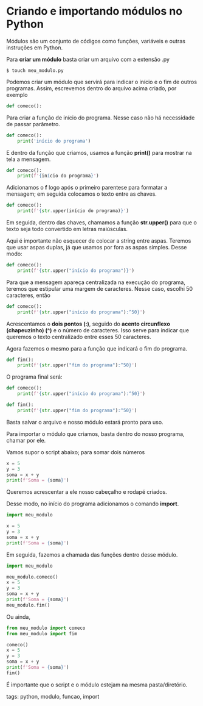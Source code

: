 # Criando e importando módulos no Python

Módulos são um conjunto de códigos como funções, variáveis e outras instruções em Python.

Para **criar um módulo** basta criar um arquivo com a extensão .py

```
$ touch meu_modulo.py
```

Podemos criar um módulo que servirá para indicar o início e o fim de outros programas. Assim, escrevemos dentro do arquivo acima criado, por exemplo

```py
def comeco():
```

Para criar a função de início do programa. Nesse caso não há necessidade de passar parâmetro.

```py
def comeco():
    print('início do programa')
```

E dentro da função que criamos, usamos a função **print()** para mostrar na tela a mensagem.

```py
def comeco():
    print(f'{início do programa}')
```

Adicionamos o **f** logo após o primeiro parentese para formatar a mensagem; em seguida colocamos o texto entre as chaves.

```py
def comeco():
    print(f'{str.upper(início do programa)}')
```

Em seguida, dentro das chaves, chamamos a função **str.upper()** para que o texto seja todo convertido em letras maiúsculas.

Aqui é importante não esquecer de colocar a string entre aspas. Teremos que usar aspas duplas, já que usamos por fora as aspas simples. Desse modo:

```py
def comeco():
    print(f'{str.upper("início do programa")}')
```

Para que a mensagem apareça centralizada na execução do programa, teremos que estipular uma margem de caracteres. Nesse caso, escolhi 50 caracteres, então

```py
def comeco():
    print(f'{str.upper("início do programa"):^50}')
```

Acrescentamos o **dois pontos (:)**, seguido do **acento circunflexo (chapeuzinho) (^)** e o número de caracteres. Isso serve para indicar que queremos o texto centralizado entre esses 50 caracteres.

Agora fazemos o mesmo para a função que indicará o fim do programa.

```py
def fim():
    print(f'{str.upper("fim do programa"):^50}')
```

O programa final será:

```py
def comeco():
    print(f'{str.upper("início do programa"):^50}')

def fim():
    print(f'{str.upper("fim do programa"):^50}')
```

Basta salvar o arquivo e nosso módulo estará pronto para uso.

Para importar o módulo que criamos, basta dentro do nosso programa, chamar por ele.

Vamos supor o script abaixo; para somar dois números

```py
x = 5
y = 3
soma = x + y
print(f'Soma = {soma}')
```

Queremos acrescentar a ele nosso cabeçalho e rodapé criados.

Desse modo, no início do programa adicionamos o comando **import**.

```py
import meu_modulo

x = 5
y = 3
soma = x + y
print(f'Soma = {soma}')
```

Em seguida, fazemos a chamada das funções dentro desse módulo.


```py
import meu_modulo

meu_modulo.comeco()
x = 5
y = 3
soma = x + y
print(f'Soma = {soma}')
meu_modulo.fim()
```

Ou ainda,

```py
from meu_modulo import comeco
from meu_modulo import fim

comeco()
x = 5
y = 3
soma = x + y
print(f'Soma = {soma}')
fim()
```

É importante que o script e o módulo estejam na mesma pasta/diretório.

tags: python, modulo, funcao, import
